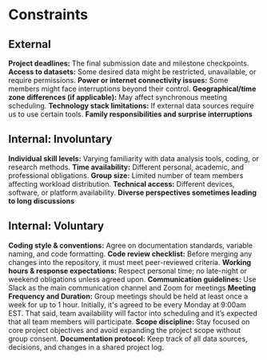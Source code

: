 <!-- this template is for inspiration, feel free to change it however you like! -->

# Constraints

## External

**Project deadlines:**
The final submission date and milestone checkpoints.
**Access to datasets:**
Some desired data might be restricted, unavailable, or require permissions.
**Power or internet connectivity issues:**
Some members might face interruptions beyond their control.
**Geographical/time zone differences (if applicable):**
May affect synchronous meeting scheduling.
**Technology stack limitations:**
If external data sources require us to use certain tools.
**Family responsibilities and surprise interruptions**

## Internal: Involuntary

**Individual skill levels:**
Varying familiarity with data analysis tools, coding, or research methods.
**Time availability:**
Different personal, academic, and professional obligations.
**Group size:**
Limited number of team members affecting workload distribution.
**Technical access:** Different devices, software, or platform availability.
**Diverse perspectives sometimes leading to long discussions**

## Internal: Voluntary

**Coding style & conventions:**
Agree on documentation standards, variable naming, and code formatting.
**Code review checklist:**
Before merging any changes into the repository, it must meet peer-reviewed criteria.
**Working hours & response expectations:**
Respect personal time; no late-night or weekend obligations unless agreed upon.
**Communication guidelines:**
Use Slack as the main communication channel and Zoom for meetings
**Meeting Frequency and Duration:**
Group meetings should be held at least once a week for up to 1 hour. Initially,
it's agreed to be every Monday at 9:00am EST.
That said, team availability will factor into scheduling and
it’s expected that all team members will participate.
**Scope discipline:**
Stay focused on core project objectives and avoid expanding the project scope
without group consent.
**Documentation protocol:**
Keep track of all data sources, decisions, and changes in a shared project log.
